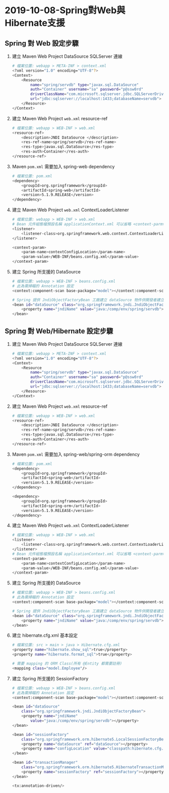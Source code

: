 # 2019-10-08-Spring對Web與Hibernate支援

## Spring 對 Web 設定步驟

1. 建立 Maven Web Project DataSource SQLServer 連線

    ```sh
    # 檔案位置: webapp > META-INF > context.xml
    <?xml version="1.0" encoding="UTF-8"?>
    <Context>
        <Resource
            name="spring/servdb" type="javax.sql.DataSource"
            auth="Container" username="sa" password="p@ssw0rd"
            driverClassName="com.microsoft.sqlserver.jdbc.SQLServerDriver"
            url="jdbc:sqlserver://localhost:1433;databaseName=servdb">
        </Resource>
    </Context>
    ```

1. 建立 Maven Web Project `web.xml` resource-ref

    ```sh
    # 檔案位置: webapp > WEB-INF > web.xml
    <resource-ref>
        <description>JNDI DataSource </description>
        <res-ref-name>spring/servdb</res-ref-name>
        <res-type>javax.sql.DataSource</res-type>
        <res-auth>Container</res-auth>
    </resource-ref>
    ```

1. Maven `pom.xml` 需要加入 spring-web dependency

    ```sh
    # 檔案位置: pom.xml
    <dependency>
        <groupId>org.springframework</groupId>
        <artifactId>spring-web</artifactId>
        <version>5.1.9.RELEASE</version>
    </dependency>
    ```

1. 建立 Maven Web Project `web.xml` ContextLoaderListener

    ```sh
    # 檔案位置: webapp > WEB-INF > web.xml
    # Bean 元件組態檔預設名稱 applicationContext.xml 可以省略 <context-parm></context-parm>
    <listener>
        <listener-class>org.springframework.web.context.ContextLoaderListener</listener-class>
    </listener>

    <context-param>
        <param-name>contextConfigLocation</param-name>
        <param-value>/WEB-INF/beans.config.xml</param-value>
    </context-param>
    ```

1. 建立 Spring 所支援的 DataSource

    ```sh
    # 檔案位置: webapp > WEB-INF > beans.config.xml
    # 此為需掃瞄的 Annotation 設定
    <context:component-scan base-package="model"></context:component-scan>

    # Spring 提供 JndiObjectFactoryBean 工廠建立 dataSource 物件供開發者建立連線
    <bean id="dataSource" class="org.springframework.jndi.JndiObjectFactoryBean">
        <property name="jndiName" value="java:/comp/env/spring/servdb"></property>
    </bean>
    ```

## Spring 對 Web/Hibernate 設定步驟

1. 建立 Maven Web Project DataSource SQLServer 連線

    ```sh
    # 檔案位置: webapp > META-INF > context.xml
    <?xml version="1.0" encoding="UTF-8"?>
    <Context>
        <Resource
            name="spring/servdb" type="javax.sql.DataSource"
            auth="Container" username="sa" password="p@ssw0rd"
            driverClassName="com.microsoft.sqlserver.jdbc.SQLServerDriver"
            url="jdbc:sqlserver://localhost:1433;databaseName=servdb">
        </Resource>
    </Context>
    ```

1. 建立 Maven Web Project `web.xml` resource-ref

    ```sh
    # 檔案位置: webapp > WEB-INF > web.xml
    <resource-ref>
        <description>JNDI DataSource </description>
        <res-ref-name>spring/servdb</res-ref-name>
        <res-type>javax.sql.DataSource</res-type>
        <res-auth>Container</res-auth>
    </resource-ref>
    ```

1. Maven `pom.xml` 需要加入 spring-web/spring-orm dependency

    ```sh
    # 檔案位置: pom.xml
    <dependency>
        <groupId>org.springframework</groupId>
        <artifactId>spring-web</artifactId>
        <version>5.1.9.RELEASE</version>
    </dependency>

    <dependency>
        <groupId>org.springframework</groupId>
        <artifactId>spring-orm</artifactId>
        <version>5.1.9.RELEASE</version>
    </dependency>
    ```

1. 建立 Maven Web Project `web.xml` ContextLoaderListener

    ```sh
    # 檔案位置: webapp > WEB-INF > web.xml
    <listener>
        <listener-class>org.springframework.web.context.ContextLoaderListener</listener-class>
    </listener>
    # Bean 元件組態檔預設名稱 applicationContext.xml 可以省略 <context-parm></context-parm>
    <context-param>
        <param-name>contextConfigLocation</param-name>
        <param-value>/WEB-INF/beans.config.xml</param-value>
    </context-param>
    ```

1. 建立 Spring 所支援的 DataSource

    ```sh
    # 檔案位置: webapp > WEB-INF > beans.config.xml
    # 此為需掃瞄的 Annotation 設定
    <context:component-scan base-package="model"></context:component-scan>

    # Spring 提供 JndiObjectFactoryBean 工廠建立 dataSource 物件供開發者建立連線
    <bean id="dataSource" class="org.springframework.jndi.JndiObjectFactoryBean">
        <property name="jndiName" value="java:/comp/env/spring/servdb"></property>
    </bean>
    ```

1. 建立 hibernate.cfg.xml 基本設定

    ```sh
    # 檔案位置: src > main > java > Hibernate.cfg.xml
    <property name="hibernate.show_sql">true</property>
    <property name="hibernate.format_sql">true</property>

    # 需要 mapping 的 ORM Class(所有 @Entity 都需要註冊)
    <mapping class="model.Employee"/>
    ```

1. 建立 Spring 所支援的 SessionFactory

    ```sh
    # 檔案位置: webapp > WEB-INF > beans.config.xml
    # 此為需掃瞄的 Annotation 設定
    <context:component-scan base-package="model"></context:component-scan>

    <bean id="dataSource"
        class="org.springframework.jndi.JndiObjectFactoryBean">
        <property name="jndiName"
            value="java:/comp/env/spring/servdb"></property>
    </bean>

    <bean id="sessionFactory"
        class="org.springframework.orm.hibernate5.LocalSessionFactoryBean">
        <property name="dataSource" ref="dataSource"></property>
        <property name="configLocation" value="classpath:hibernate.cfg.xml"></property>
    </bean>

    <bean id="transactionManager"
        class="org.springframework.orm.hibernate5.HibernateTransactionManager">
        <property name="sessionFactory" ref="sessionFactory"></property>
    </bean>

    <tx:annotation-driven/>
    ```
